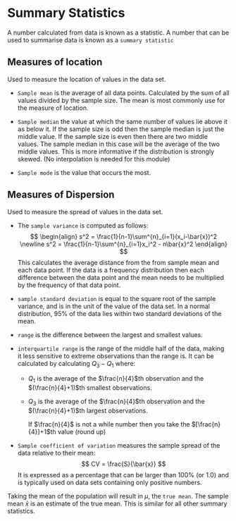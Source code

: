 # Summary Statistics

A number calculated from data is known as a statistic. A number that can be used to summarise data is known as a `summary statistic`

## Measures of location

Used to measure the location of  values in the data set.

* `Sample mean` is the average of all data points. Calculated by the sum of all values divided by the sample size. The mean is most commonly use for the measure of location.
* `Sample median` the value at which the same number of values lie above it as below it. If the sample size is odd then the sample median is just the middle value. If the sample size is even then there are two middle values. The sample median in this case will be the average of the two middle values. This is more informative if the distribution is strongly skewed. (No interpolation is needed for this module)

* `Sample mode` is the value that occurs the most.

## Measures of Dispersion

Used to measure the spread of values in the data set.

* The `sample variance` is computed as follows: 
  $$
  \begin{align}
  s^2 = \frac{1}{n-1}\sum^{n}_{i=1}(x_i-\bar{x})^2
  \newline
  s^2 = \frac{1}{n-1}\sum^{n}_{i=1}x_i^2 - n\bar{x}^2
  \end{align}
  $$
  This calculates the average distance from the from sample mean and each data point. If the data is a frequency distribution then each difference between the data point and the mean needs to be multiplied by the frequency of that data point.

  

* `sample standard deviation` is equal to the square root of the sample variance, and is in the unit of the value of the data set. In a normal distribution, 95% of the data lies within two standard deviations of the mean.

* `range` is the difference between the largest and smallest values.

* `interquartile range` is the range of the middle half of the data, making it less sensitive to extreme observations than the range is. It can be calculated by calculating $Q_3-Q_1$ where:

  * $Q_1$ is the average of the $\frac{n}{4}$th observation and the $(\frac{n}{4}+1)$th smallest observations.

  * $Q_3$ is the average of the  $\frac{n}{4}$th observation and the $(\frac{n}{4}+1)$th largest observations.

    If $\frac{n}{4}$ is not a while number then you take the $[\frac{n}{4}]+1$th value (round up)

* `Sample coefficient of variation` measures the sample spread of the data relative to their mean:
  $$
  CV = \frac{S}{\bar{x}}
  $$
  It is expressed as a percentage that can be larger than 100% (or 1.0) and is typically used on data sets containing only positive numbers.

Taking the mean of the population will result in $\mu$, the `true mean`. The sample mean $\bar{x}$ is an estimate of the true mean. This is similar for all other summary statistics.